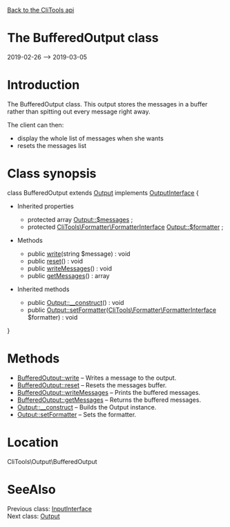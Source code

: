 [Back to the CliTools api](https://github.com/lingtalfi/CliTools/blob/master/doc/api/CliTools.md)



The BufferedOutput class
================
2019-02-26 --> 2019-03-05






Introduction
============

The BufferedOutput class.
This output stores the messages in a buffer rather than spitting out every message right away.

The client can then:

- display the whole list of messages when she wants
- resets the messages list



Class synopsis
==============


class <span class="pl-k">BufferedOutput</span> extends [Output](https://github.com/lingtalfi/CliTools/blob/master/doc/api/CliTools/Output/Output.md) implements [OutputInterface](https://github.com/lingtalfi/CliTools/blob/master/doc/api/CliTools/Output/OutputInterface.md) {

- Inherited properties
    - protected array [Output::$messages](#property-messages) ;
    - protected [CliTools\Formatter\FormatterInterface](https://github.com/lingtalfi/CliTools/blob/master/doc/api/CliTools/Formatter/FormatterInterface.md) [Output::$formatter](#property-formatter) ;

- Methods
    - public [write](https://github.com/lingtalfi/CliTools/blob/master/doc/api/CliTools/Output/BufferedOutput/write.md)(string $message) : void
    - public [reset](https://github.com/lingtalfi/CliTools/blob/master/doc/api/CliTools/Output/BufferedOutput/reset.md)() : void
    - public [writeMessages](https://github.com/lingtalfi/CliTools/blob/master/doc/api/CliTools/Output/BufferedOutput/writeMessages.md)() : void
    - public [getMessages](https://github.com/lingtalfi/CliTools/blob/master/doc/api/CliTools/Output/BufferedOutput/getMessages.md)() : array

- Inherited methods
    - public [Output::__construct](https://github.com/lingtalfi/CliTools/blob/master/doc/api/CliTools/Output/Output/__construct.md)() : void
    - public [Output::setFormatter](https://github.com/lingtalfi/CliTools/blob/master/doc/api/CliTools/Output/Output/setFormatter.md)([CliTools\Formatter\FormatterInterface](https://github.com/lingtalfi/CliTools/blob/master/doc/api/CliTools/Formatter/FormatterInterface.md) $formatter) : void

}






Methods
==============

- [BufferedOutput::write](https://github.com/lingtalfi/CliTools/blob/master/doc/api/CliTools/Output/BufferedOutput/write.md) &ndash; Writes a message to the output.
- [BufferedOutput::reset](https://github.com/lingtalfi/CliTools/blob/master/doc/api/CliTools/Output/BufferedOutput/reset.md) &ndash; Resets the messages buffer.
- [BufferedOutput::writeMessages](https://github.com/lingtalfi/CliTools/blob/master/doc/api/CliTools/Output/BufferedOutput/writeMessages.md) &ndash; Prints the buffered messages.
- [BufferedOutput::getMessages](https://github.com/lingtalfi/CliTools/blob/master/doc/api/CliTools/Output/BufferedOutput/getMessages.md) &ndash; Returns the buffered messages.
- [Output::__construct](https://github.com/lingtalfi/CliTools/blob/master/doc/api/CliTools/Output/Output/__construct.md) &ndash; Builds the Output instance.
- [Output::setFormatter](https://github.com/lingtalfi/CliTools/blob/master/doc/api/CliTools/Output/Output/setFormatter.md) &ndash; Sets the formatter.





Location
=============
CliTools\Output\BufferedOutput


SeeAlso
==============
Previous class: [InputInterface](https://github.com/lingtalfi/CliTools/blob/master/doc/api/CliTools/Input/InputInterface.md)<br>Next class: [Output](https://github.com/lingtalfi/CliTools/blob/master/doc/api/CliTools/Output/Output.md)<br>
